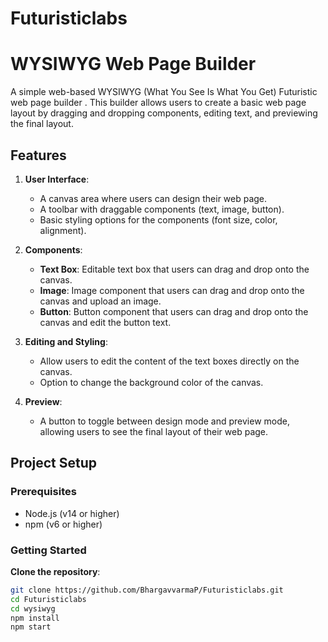 # Futuristiclabs
# WYSIWYG Web Page Builder

A simple web-based WYSIWYG (What You See Is What You Get) Futuristic web page builder . This builder allows users to create a basic web page layout by dragging and dropping components, editing text, and previewing the final layout.

## Features

1. **User Interface**:
   - A canvas area where users can design their web page.
   - A toolbar with draggable components (text, image, button).
   - Basic styling options for the components (font size, color, alignment).

2. **Components**:
   - **Text Box**: Editable text box that users can drag and drop onto the canvas.
   - **Image**: Image component that users can drag and drop onto the canvas and upload an image.
   - **Button**: Button component that users can drag and drop onto the canvas and edit the button text.

3. **Editing and Styling**:
   - Allow users to edit the content of the text boxes directly on the canvas.
   - Option to change the background color of the canvas.

4. **Preview**:
   - A button to toggle between design mode and preview mode, allowing users to see the final layout of their web page.

## Project Setup

### Prerequisites

- Node.js (v14 or higher)
- npm (v6 or higher)

### Getting Started

 **Clone the repository**:
   ```bash
   git clone https://github.com/BhargavvarmaP/Futuristiclabs.git
   cd Futuristiclabs
   cd wysiwyg
   npm install
   npm start
